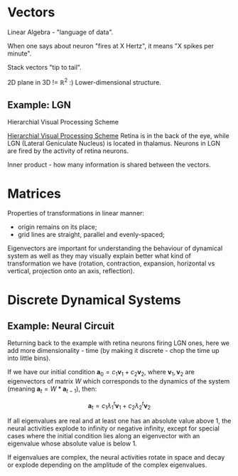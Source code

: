 # Vectors

Linear Algebra - "language of data".

When one says about neuron "fires at X Hertz", it means "X spikes per minute".

Stack vectors "tip to tail".

2D plane in 3D != $\mathbb{R}^{2}$ :) Lower-dimensional structure.

## Example: LGN

Hierarchial Visual Processing Scheme

[Hierarchial Visual Processing Scheme](https://drive.google.com/uc?export=download&id=116eP5jVVfqNoIJMnzyo0lDOAlMDYbVFE)
Retina is in the back of the eye, while LGN (Lateral Geniculate Nucleus) is located in thalamus. Neurons in LGN are fired by the activity of retina neurons.

Inner product - how many information is shared between the vectors.

# Matrices

Properties of transformations in linear manner:

- origin remains on its place;
- grid lines are straight, parallel and evenly-spaced;

Eigenvectors are important for understanding the behaviour of dynamical system as well as they
may visually explain better what kind of transformation we have (rotation, contraction, expansion, horizontal vs vertical, projection onto an axis, reflection).

# Discrete Dynamical Systems

## Example: Neural Circuit

Returning back to the example with retina neurons firing LGN ones, here we add more dimensionality - time (by
making it discrete - chop the time up into little bins).

If we have our initial condition $\mathbf{a}_{0} = c_{1}\mathbf{v}_{1} + c_{2}\mathbf{v}_{2}$, where $\mathbf{v}_{1}, \mathbf{v}_{2}$ are eigenvectors of matrix $W$ which corresponds to the dynamics of the system (meaning $\mathbf{a}_{t} = W*\mathbf{a}_{t-1}$), then:

$$
\mathbf{a}_{t} = c_{1}\lambda_{1}^{t}\mathbf{v}_{1} + c_{2}\lambda_{2}^{t}\mathbf{v}_{2}
$$

If all eigenvalues are real and at least one has an absolute value above 1, the neural activities explode to infinity or negative infinity, except for special cases where the initial condition lies along an eigenvector with an eigenvalue whose absolute value is below 1.

If eigenvalues are complex, the neural activities rotate in space and decay or explode depending on the amplitude of the complex eigenvalues.
